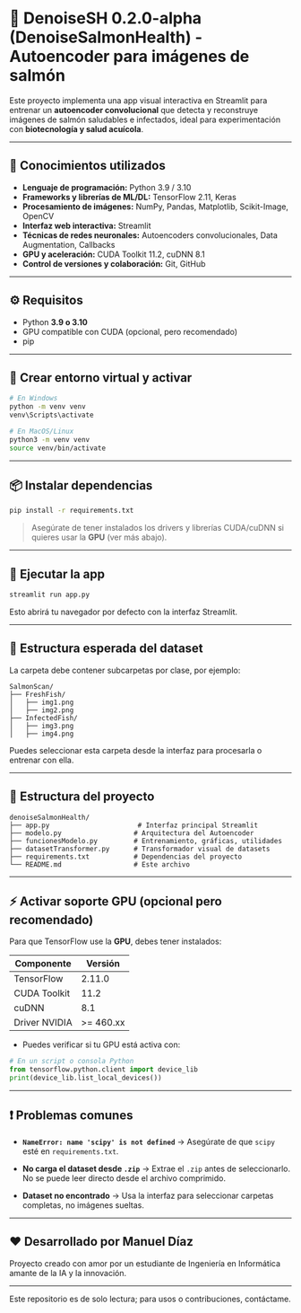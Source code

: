 # 🧠 DenoiseSH 0.2.0-alpha (DenoiseSalmonHealth) - Autoencoder para imágenes de salmón

Este proyecto implementa una app visual interactiva en Streamlit para entrenar un **autoencoder convolucional** que detecta y reconstruye imágenes de salmón saludables e infectados, ideal para experimentación con **biotecnología y salud acuícola**.

---

## 🧠 Conocimientos utilizados

* **Lenguaje de programación:** Python 3.9 / 3.10
* **Frameworks y librerías de ML/DL:** TensorFlow 2.11, Keras
* **Procesamiento de imágenes:** NumPy, Pandas, Matplotlib, Scikit-Image, OpenCV
* **Interfaz web interactiva:** Streamlit
* **Técnicas de redes neuronales:** Autoencoders convolucionales, Data Augmentation, Callbacks
* **GPU y aceleración:** CUDA Toolkit 11.2, cuDNN 8.1
* **Control de versiones y colaboración:** Git, GitHub

---

## ⚙️ Requisitos

* Python **3.9 o 3.10**
* GPU compatible con CUDA (opcional, pero recomendado)
* pip

---

## 🧪 Crear entorno virtual y activar

```bash
# En Windows
python -m venv venv
venv\Scripts\activate

# En MacOS/Linux
python3 -m venv venv
source venv/bin/activate
```

---

## 📦 Instalar dependencias

```bash
pip install -r requirements.txt
```

> Asegúrate de tener instalados los drivers y librerías CUDA/cuDNN si quieres usar la **GPU** (ver más abajo).

---

## 🧠 Ejecutar la app

```bash
streamlit run app.py
```

Esto abrirá tu navegador por defecto con la interfaz Streamlit.

---

## 📁 Estructura esperada del dataset

La carpeta debe contener subcarpetas por clase, por ejemplo:

```
SalmonScan/
├── FreshFish/
│   ├── img1.png
│   ├── img2.png
├── InfectedFish/
│   ├── img3.png
│   ├── img4.png
```

Puedes seleccionar esta carpeta desde la interfaz para procesarla o entrenar con ella.

---

## 💾 Estructura del proyecto

```
denoiseSalmonHealth/
├── app.py                      # Interfaz principal Streamlit
├── modelo.py                  # Arquitectura del Autoencoder
├── funcionesModelo.py         # Entrenamiento, gráficas, utilidades
├── datasetTransformer.py      # Transformador visual de datasets
├── requirements.txt           # Dependencias del proyecto
└── README.md                  # Este archivo
```

---

## ⚡ Activar soporte GPU (opcional pero recomendado)

Para que TensorFlow use la **GPU**, debes tener instalados:

| Componente    | Versión   |
| ------------- | --------- |
| TensorFlow    | 2.11.0    |
| CUDA Toolkit  | 11.2      |
| cuDNN         | 8.1       |
| Driver NVIDIA | >= 460.xx |

* Puedes verificar si tu GPU está activa con:

```python
# En un script o consola Python
from tensorflow.python.client import device_lib
print(device_lib.list_local_devices())
```

---

## ❗ Problemas comunes

* **`NameError: name 'scipy' is not defined`**
  → Asegúrate de que `scipy` esté en `requirements.txt`.

* **No carga el dataset desde `.zip`**
  → Extrae el `.zip` antes de seleccionarlo. No se puede leer directo desde el archivo comprimido.

* **Dataset no encontrado**
  → Usa la interfaz para seleccionar carpetas completas, no imágenes sueltas.

---

## ❤️ Desarrollado por Manuel Díaz

Proyecto creado con amor por un estudiante de Ingeniería en Informática amante de la IA y la innovación.

---

Este repositorio es de solo lectura; para usos o contribuciones, contáctame.
